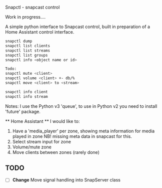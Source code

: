 Snapctl - snapcast control

Work in progress....

A simple python interface to Snapcast control, built
in preparation of a Home Assistant control interface.

```sh
snapctl dump
snapctl list clients
snapctl list streams
snapctl list groups
snapctl info <object name or id>

Todo:
snapctl mute <client>
snapctl volume <client> +- db/%
snapctl move <client> to <stream>

snapctl info client
snapctl info stream
```

Notes:
I use the Python v3 'queue', to use in Python v2 you need to install 'future' package.

** Home Assistant **
I would like to:
1. Have a 'media_player' per zone, showing meta information for media played in zone 
   NB! missing meta data in snapcast for this.
2. Select stream input for zone 
3. Volume/mute zone
4. Move clients between zones (rarely done)

TODO
----
- [ ] **Change** Move signal handling into SnapServer class
